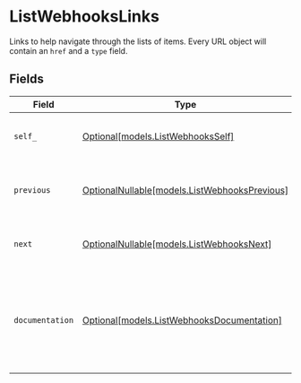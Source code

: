 # ListWebhooksLinks

Links to help navigate through the lists of items. Every URL object will contain an `href` and a `type` field.


## Fields

| Field                                                                                      | Type                                                                                       | Required                                                                                   | Description                                                                                |
| ------------------------------------------------------------------------------------------ | ------------------------------------------------------------------------------------------ | ------------------------------------------------------------------------------------------ | ------------------------------------------------------------------------------------------ |
| `self_`                                                                                    | [Optional[models.ListWebhooksSelf]](../models/listwebhooksself.md)                         | :heavy_minus_sign:                                                                         | The URL to the current set of items.                                                       |
| `previous`                                                                                 | [OptionalNullable[models.ListWebhooksPrevious]](../models/listwebhooksprevious.md)         | :heavy_minus_sign:                                                                         | The previous set of items, if available.                                                   |
| `next`                                                                                     | [OptionalNullable[models.ListWebhooksNext]](../models/listwebhooksnext.md)                 | :heavy_minus_sign:                                                                         | The next set of items, if available.                                                       |
| `documentation`                                                                            | [Optional[models.ListWebhooksDocumentation]](../models/listwebhooksdocumentation.md)       | :heavy_minus_sign:                                                                         | In v2 endpoints, URLs are commonly represented as objects with an `href` and `type` field. |